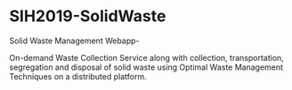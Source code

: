 # SIH2019-SolidWaste
Solid Waste Management Webapp-

On-demand Waste Collection Service along with collection, transportation, 
segregation and disposal of solid waste using Optimal Waste Management Techniques on a distributed platform.



